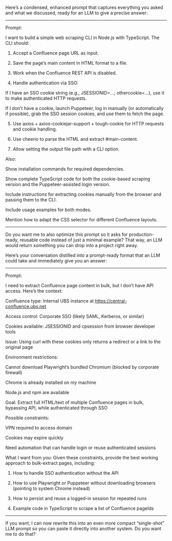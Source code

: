 Here’s a condensed, enhanced prompt that captures everything you asked and what we discussed, ready for an LLM to give a precise answer:


---

Prompt:

I want to build a simple web scraping CLI in Node.js with TypeScript.
The CLI should:

1. Accept a Confluence page URL as input.


2. Save the page’s main content in HTML format to a file.


3. Work when the Confluence REST API is disabled.


4. Handle authentication via SSO:

If I have an SSO cookie string (e.g., JSESSIONID=...; othercookie=...), use it to make authenticated HTTP requests.

If I don’t have a cookie, launch Puppeteer, log in manually (or automatically if possible), grab the SSO session cookies, and use them to fetch the page.



5. Use axios + axios-cookiejar-support + tough-cookie for HTTP requests and cookie handling.


6. Use cheerio to parse the HTML and extract #main-content.


7. Allow setting the output file path with a CLI option.



Also:

Show installation commands for required dependencies.

Show complete TypeScript code for both the cookie-based scraping version and the Puppeteer-assisted login version.

Include instructions for extracting cookies manually from the browser and passing them to the CLI.

Include usage examples for both modes.

Mention how to adapt the CSS selector for different Confluence layouts.



---

Do you want me to also optimize this prompt so it asks for production-ready, reusable code instead of just a minimal example? That way, an LLM would return something you can drop into a project right away.



Here’s your conversation distilled into a prompt-ready format that an LLM could take and immediately give you an answer:


---

Prompt:

I need to extract Confluence page content in bulk, but I don’t have API access.
Here’s the context:

Confluence type: Internal UBS instance at https://central-confluence.ubs.net

Access control: Corporate SSO (likely SAML, Kerberos, or similar)

Cookies available: JSESSIONID and cpsession from browser developer tools

Issue: Using curl with these cookies only returns a redirect or a link to the original page

Environment restrictions:

Cannot download Playwright’s bundled Chromium (blocked by corporate firewall)

Chrome is already installed on my machine

Node.js and npm are available


Goal: Extract full HTML/text of multiple Confluence pages in bulk, bypassing API, while authenticated through SSO

Possible constraints:

VPN required to access domain

Cookies may expire quickly

Need automation that can handle login or reuse authenticated sessions



What I want from you:
Given these constraints, provide the best working approach to bulk-extract pages, including:

1. How to handle SSO authentication without the API


2. How to use Playwright or Puppeteer without downloading browsers (pointing to system Chrome instead)


3. How to persist and reuse a logged-in session for repeated runs


4. Example code in TypeScript to scrape a list of Confluence pageIds




---

If you want, I can now rewrite this into an even more compact “single-shot” LLM prompt so you can paste it directly into another system. Do you want me to do that?


